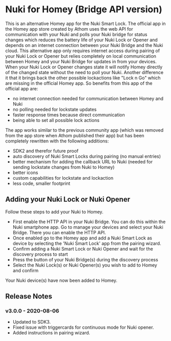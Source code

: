 # Nuki for Homey (Bridge API version)
This is an alternative Homey app for the Nuki Smart Lock. The official app in the Homey app store created by Athom uses the web API for communication with your Nuki and polls your Nuki bridge for status changes which reduces the battery life of your Nuki Lock or Opener and depends on an internet connection between your Nuki Bridge and the Nuki cloud. This alternative app only requires internet access during pairing of your Nuki Lock or Opener but relies completely on local communication between Homey and your Nuki Bridge for updates in from your devices. When your Nuki Lock or Opener changes state it will notify Homey directly of the changed state without the need to poll your Nuki. Another difference it that it brings back the other possible lockactions like "Lock n Go" which are missing in the official Homey app. So benefits from this app of the official app are:
* no internet connection needed for communication between Homey and Nuki
* no polling needed for lockstate updates
* faster response times because direct communication
* being able to set all possible lock actions

The app works similar to the previous community app (which was removed from the app store when Athom published their app) but has been completely rewritten with the following additions:
- SDK2 and therefor future proof
- auto discovery of Nuki Smart Locks during pairing (no manual entries)
- better mechanism for adding the callback URL to Nuki (needed for sending lockstate changes from Nuki to Homey)
- better icons
- custom capabilities for lockstate and lockaction
- less code, smaller footprint

## Adding your Nuki Lock or Nuki Opener
Follow these steps to add your Nuki to Homey.
* First enable the HTTP API in your Nuki Bridge. You can do this within the Nuki smartphone app. Go to manage your devices and select your Nuki Bridge. There you can enable the HTTP API.
* Once enabled go to the Homey app and add a Nuki Smart Lock as device by selecting the 'Nuki Smart Lock' app from the pairing wizard.
* Confirm adding a Nuki Smart Lock or Nuki Opener and wait for the discovery process to start
* Press the button of your Nuki Bridge(s) during the discovery process
* Select the Nuki Lock(s) or Nuki Opener(s) you wish to add to Homey and confirm

Your Nuki device(s) have now been added to Homey.

## Release Notes
### v3.0.0 - 2020-08-06
* Updated to SDK3.
* Fixed issue with triggercards for continuous mode for Nuki opener.
* Added instructions in pairing wizard.
